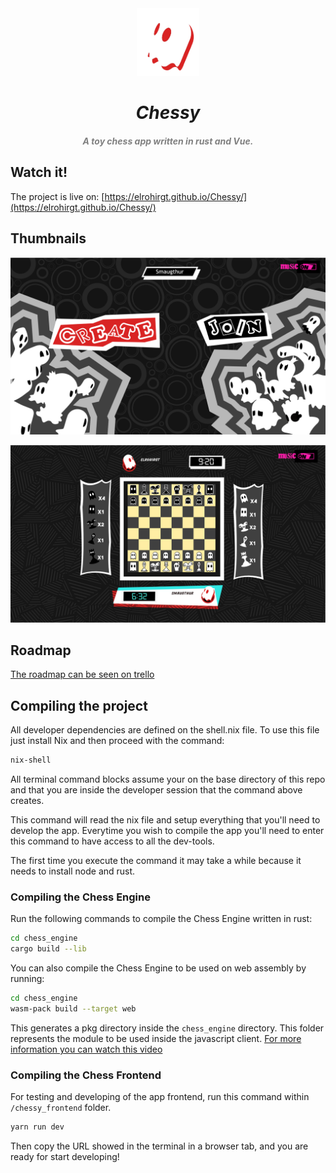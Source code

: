 <div align = "center">
  <img src="./media/logo.webp" width="100px"><h1 align="center"> 
  <h1 align="center" style="font-style:italic;">
  Chessy</h1>
    <h5 align="center"> <i style="color:grey;"> 
   A toy chess app written in rust and Vue.</i> </h5>
</div>

## Watch it!
The project is live on:
[https://elrohirgt.github.io/Chessy/](https://elrohirgt.github.io/Chessy/)

## Thumbnails

![](./Mockups/Artboard1.png)

![](./Mockups/Artboard4.png)

## Roadmap

[The roadmap can be seen on trello](https://trello.com/invite/b/ZL1dRXbG/ATTIec8041a0c595db27db355cca3a4725e139F9AEF9/chessy)

## Compiling the project

All developer dependencies are defined on the shell.nix file. To use this file just install Nix and then proceed with the command:

```bash
nix-shell
```

All terminal command blocks assume your on the base directory of this repo and that you are inside the developer session that the command above creates.

This command will read the nix file and setup everything that you'll need to develop the app. Everytime you wish to compile the app you'll need to enter this command to have access to all the dev-tools.

The first time you execute the command it may take a while because it needs to install node and rust.

### Compiling the Chess Engine

Run the following commands to compile the Chess Engine written in rust:

```bash
cd chess_engine
cargo build --lib
```

You can also compile the Chess Engine to be used on web assembly by running:

```bash
cd chess_engine
wasm-pack build --target web
```

This generates a pkg directory inside the `chess_engine` directory. This folder represents the module to be used inside the javascript client. [For more information you can watch this video](https://www.youtube.com/watch?v=nW71Mlbmxt8)

### Compiling the Chess Frontend

For testing and developing of the app frontend, run this command within `/chessy_frontend` folder.

```bash
yarn run dev
```

Then copy the URL showed in the terminal in a browser tab, and you are ready for start developing!
